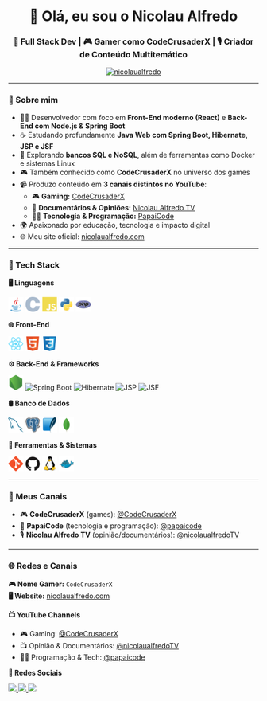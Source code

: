 <h1 align="center">👋 Olá, eu sou o Nicolau Alfredo</h1>
<h3 align="center">🚀 Full Stack Dev | 🎮 Gamer como CodeCrusaderX | 🎙️ Criador de Conteúdo Multitemático</h3>

<p align="center">
  <a href="https://github.com/NicolauAlfredo">
    <img src="https://komarev.com/ghpvc/?username=nicolaualfredo&label=Profile%20views&color=0e75b6&style=flat" alt="nicolaualfredo" />
  </a>
</p>

---

### 🚀 Sobre mim

- 👨‍💻 Desenvolvedor com foco em **Front-End moderno (React)** e **Back-End com Node.js & Spring Boot**
- ☕ Estudando profundamente **Java Web com Spring Boot, Hibernate, JSP e JSF**
- 🧠 Explorando **bancos SQL e NoSQL**, além de ferramentas como Docker e sistemas Linux
- 🎮 Também conhecido como **CodeCrusaderX** no universo dos games
- 📹 Produzo conteúdo em **3 canais distintos no YouTube**:
  - 🎮 **Gaming:** [CodeCrusaderX](https://www.youtube.com/@CodeCrusaderX)
  - 💬 **Documentários & Opiniões:** [Nicolau Alfredo TV](https://www.youtube.com/@nicolaualfredoTV)
  - 👨‍💻 **Tecnologia & Programação:** [PapaiCode](https://www.youtube.com/@papaicode)
- 🌍 Apaixonado por educação, tecnologia e impacto digital
- 🌐 Meu site oficial: [nicolaualfredo.com](https://nicolaualfredo.com)

---

### 🧠 Tech Stack

**🖥️ Linguagens**
<div>
  <img alt="Java" height="30" src="https://raw.githubusercontent.com/devicons/devicon/master/icons/java/java-original.svg" />
  <img alt="C" height="30" src="https://raw.githubusercontent.com/devicons/devicon/master/icons/c/c-original.svg" />
  <img alt="JavaScript" height="30" src="https://raw.githubusercontent.com/devicons/devicon/master/icons/javascript/javascript-plain.svg" />
  <img alt="Python" height="30" src="https://raw.githubusercontent.com/devicons/devicon/master/icons/python/python-original.svg" />
  <img alt="PHP" height="30" src="https://raw.githubusercontent.com/devicons/devicon/master/icons/php/php-original.svg" />
</div>

**🌐 Front-End**
<div>
  <img alt="React" height="30" src="https://raw.githubusercontent.com/devicons/devicon/master/icons/react/react-original.svg" />
  <img alt="HTML5" height="30" src="https://raw.githubusercontent.com/devicons/devicon/master/icons/html5/html5-original.svg" />
  <img alt="CSS3" height="30" src="https://raw.githubusercontent.com/devicons/devicon/master/icons/css3/css3-original.svg" />
</div>

**⚙️ Back-End & Frameworks**
<div>
  <img alt="Node.js" height="30" src="https://raw.githubusercontent.com/devicons/devicon/master/icons/nodejs/nodejs-original.svg" />
  <img alt="Spring Boot" height="30" src="https://cdn.jsdelivr.net/gh/devicons/devicon/icons/spring/spring-original.svg" />
  <img alt="Hibernate" height="30" src="https://cdn.jsdelivr.net/gh/devicons/devicon/icons/hibernate/hibernate-original.svg" />
  <img alt="JSP" height="30" src="https://img.shields.io/badge/-JSP-red?style=flat-square&logo=java&logoColor=white" />
  <img alt="JSF" height="30" src="https://img.shields.io/badge/-JSF-007396?style=flat-square&logo=java&logoColor=white" />
</div>

**🛢️ Banco de Dados**
<div>
  <img alt="MySQL" height="30" src="https://raw.githubusercontent.com/devicons/devicon/master/icons/mysql/mysql-original.svg" />
  <img alt="PostgreSQL" height="30" src="https://raw.githubusercontent.com/devicons/devicon/master/icons/postgresql/postgresql-original.svg" />
  <img alt="SQLite" height="30" src="https://raw.githubusercontent.com/devicons/devicon/master/icons/sqlite/sqlite-original.svg" />
  <img alt="MongoDB" height="30" src="https://raw.githubusercontent.com/devicons/devicon/master/icons/mongodb/mongodb-original.svg" />
</div>

**🧰 Ferramentas & Sistemas**
<div>
  <img alt="Git" height="30" src="https://raw.githubusercontent.com/devicons/devicon/master/icons/git/git-original.svg" />
  <img alt="GitHub" height="30" src="https://raw.githubusercontent.com/devicons/devicon/master/icons/github/github-original.svg" />
  <img alt="Linux" height="30" src="https://raw.githubusercontent.com/devicons/devicon/master/icons/linux/linux-original.svg" />
  <img alt="Docker" height="30" src="https://raw.githubusercontent.com/devicons/devicon/master/icons/docker/docker-original.svg" />
</div>

---

### 🎥 Meus Canais

- 🎮 **CodeCrusaderX** (games): [@CodeCrusaderX](https://www.youtube.com/@CodeCrusaderX)  
- 🧠 **PapaiCode** (tecnologia e programação): [@papaicode](https://www.youtube.com/@papaicode)  
- 🎙️ **Nicolau Alfredo TV** (opinião/documentários): [@nicolaualfredoTV](https://www.youtube.com/@nicolaualfredoTV)

---

### 🌐 Redes e Canais

**🎮 Nome Gamer:** `CodeCrusaderX`  
**🖥️ Website:** [nicolaualfredo.com](https://nicolaualfredo.com)

**📺 YouTube Channels**
- 🎮 Gaming: [@CodeCrusaderX](https://www.youtube.com/@CodeCrusaderX)
- 📺 Opinião & Documentários: [@nicolaualfredoTV](https://www.youtube.com/@nicolaualfredoTV)
- 👨‍💻 Programação & Tech: [@papaicode](https://www.youtube.com/@papaicode)

**🔗 Redes Sociais**
<p>
  <a href="https://www.linkedin.com/in/nicolaualfredo/" target="_blank">
    <img src="https://img.shields.io/badge/-LinkedIn-0077B5?style=for-the-badge&logo=linkedin&logoColor=white">
  </a>
  <a href="https://www.instagram.com/nicolaualfredo/" target="_blank">
    <img src="https://img.shields.io/badge/-Instagram-E4405F?style=for-the-badge&logo=instagram&logoColor=white">
  </a>
  <a href="mailto:b.nicolaualfredo@gmail.com">
    <img src="https://img.shields.io/badge/-Gmail-D14836?style=for-the-badge&logo=gmail&logoColor=white">
  </a>
</p>
